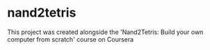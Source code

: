 # nand2tetris

This project was created alongside the 'Nand2Tetris: Build your own computer from scratch' course on Coursera
